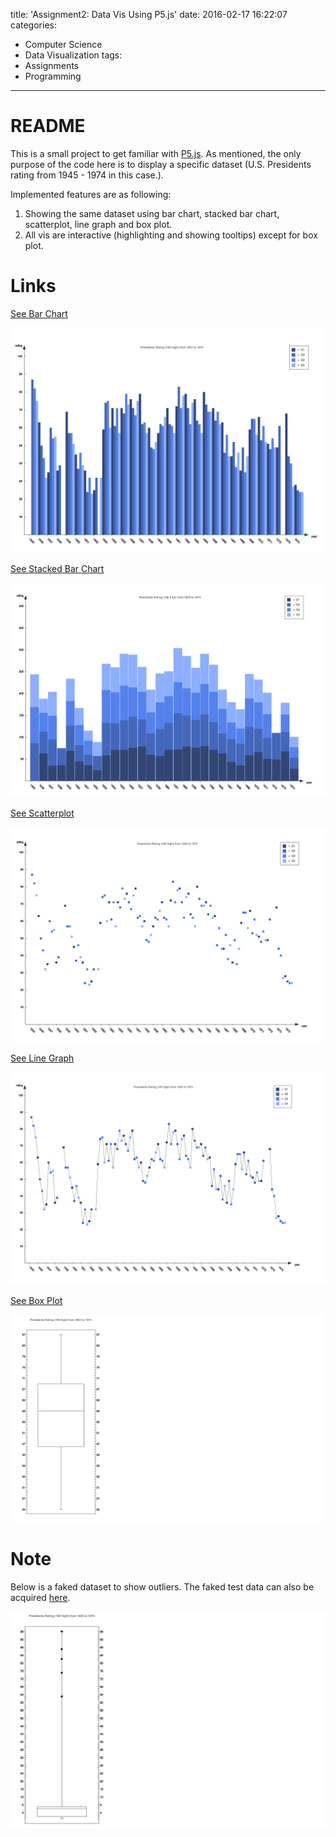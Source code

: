 title: 'Assignment2: Data Vis Using P5.js'
date: 2016-02-17 16:22:07
categories:
- Computer Science
- Data Visualization
tags:
- Assignments
- Programming
---

# README

This is a small project to get familiar with [P5.js](http://p5js.org/). As mentioned, the only purpose of the code here is to display a specific dataset (U.S. Presidents rating from 1945 - 1974 in this case.).

Implemented features are as following:
1. Showing the same dataset using bar chart, stacked bar chart, scatterplot, line graph and box plot.
2. All vis are interactive (highlighting and showing tooltips) except for box plot.

# Links

[See Bar Chart](http://hanjoes.github.io/vis/assignments/assignment2/barchart.html)

![Bar Chart](/images/barchart.png)

[See Stacked Bar Chart](http://hanjoes.github.io/vis/assignments/assignment2/stackedbarchart.html)

![Stacked Bar Chart](/images/stackedbarchart.png)

[See Scatterplot](http://hanjoes.github.io/vis/assignments/assignment2/scatterplot.html)

![Scatterplot](/images/scatterplot.png)

[See Line Graph](http://hanjoes.github.io/vis/assignments/assignment2/linegraph.html)

![Line Graph](/images/linegraph.png)

[See Box Plot](http://hanjoes.github.io/vis/assignments/assignment2/boxplot.html)

![Box Plot](/images/boxplot.png)

# Note

Below is a faked dataset to show outliers. The faked test data can also be acquired [here](http://http://hanjoes.github.io/vis/assignments/assignment2/presidents_fake.csv).

![Fake Data to Show Outliers](/images/fake.png)
